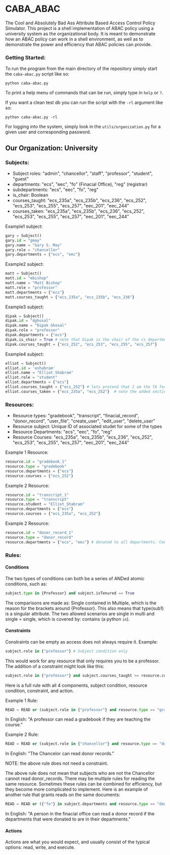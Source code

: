 # CABA_ABAC
The Cool and Absolutely Bad Ass Attribute Based Access Control Policy Simulator. This project is a shell implementation of ABAC policy using a university system as the organizational body. It is meant to demonstrate how an ABAC policy can work in a shell environment, as well as to demonstrate the power and efficiency that ABAC policies can provide. 

### Getting Started:
To run the program from the main directory of the repository simply start the ```caba-abac.py``` script like so:
```
python caba-abac.py
```
To print a help menu of commands that can be run, simply type in ```help``` or ```?```.

If you want a clean test db you can run the script with the ```-rl``` argument like so:
```
python caba-abac.py -rl
```

For logging into the system, simply look in the ```utils/organization.py``` for a given user and corresponding password.


## Our Organization: University
### Subjects:
- Subject roles: "admin", "chancellor", "staff", "professor", "student", "guest"
- departments: "ecs", "eec", "fo" (Finacial Office), "reg" (registrar)
- subdepartments: "ecs", "eec", "fo", "reg"
- is_chair: Boolean
- courses_taught: "ecs_235a", "ecs_235b", "ecs_236", "ecs_252", "ecs_253", "ecs_255", "ecs_257", "eec_201", "eec_244"
- courses_taken: "ecs_235a", "ecs_235b", "ecs_236", "ecs_252", "ecs_253", "ecs_255", "ecs_257", "eec_201", "eec_244"

Example1 subject:
```python
gary = Subject()
gary.id = "gmay"
gary.name = "Gary S. May" 
gary.role = "chancellor"
gary.departments = {"ecs", "eec"}
```

Example2 subject: 
```python
matt = Subject()
matt.id = "mbishop" 
matt.name = "Matt Bishop"
matt.role = "professor"
matt.departments = {"ecs"}
matt.courses_taught = {"ecs_235a", "ecs_235b", "ecs_236"}
```

Example3 subject: 
```python
dipak = Subject()
dipak.id = "dghosal"
dipak.name = "Dipak Ghosal" 
dipak.role = "professor"
dipak.departments = {"ecs"}
dipak.is_chair = True # note that Dipak is the chair of the cs department
dipak.courses_taught = {"ecs_252", "ecs_253", "ecs_255", "ecs_257"}
```

Example4 subject: 
```python
elliot = Subject()
elliot.id = 'eshabram'
elliot.name = "Elliot Shabram" 
elliot.role = "student"
elliot.departments = {"ecs"}
elliot.courses_taught = {"ecs_252"} # lets pretend that I am the TA for the computer networks course
elliot.courses_taken = {"ecs_235a", "ecs_252"}  # note the added section courses_taken for students only. For a professor, it is implied.
```

### Resources: 
- Resource types: "gradebook", "transcript", "finacial_record", "donor_record", "user_file", "create_user", "edit_user", "delete_user"
- Resource subject: Unique ID of associated studet for some of the types
- Resource Departments: "ecs", "eec", "fo", "reg"
- Resource Courses: "ecs_235a", "ecs_235b", "ecs_236", "ecs_252", "ecs_253", "ecs_255", "ecs_257", "eec_201", "eec_244"

Example 1 Resource:
```python
resource.id = "gradebook_1"
resource.type = "gradebook"
resource.departments = {"ecs"}
resource.courses = {"ecs_252"}
```
Example 2 Resource:
```python
resource.id = "transcript_1"
resource.type = "transcript"
resource.student = "Elliot_Shabram"
resource.departments = {"ecs"}
resource.courses = {"ecs_235a", "ecs_252"}
```

Example 2 Resource:
```python
resource.id = "donor_record_1"
resource.type = "donor_record"
resource.departments = {"ecs", "eec"} # donated to all departments. Could be one department
```

### Rules:
#### Conditions
The two types of conditions can both be a series of ANDed atomic conditions, such as: 
```python 
subject.type in {Professor} and subject.isTenured == True
```
The comparisons are made as: Single contained in Multiple, which is the reason for the brackets around {Professor}. This also means that type(sub1) is a singular attribute. The two allowed scenarios are single in multi and single = single, which is covered by: contains (a python ```in```).

#### Constraints 
Constraints can be empty as access does not always require it. Example: 
```python
subject.role in {"professor"} # Subject condition only
``` 
This would work for any resource that only requires you to be a professor. The addition of a constraint might look like this: 
```python
subject.role in {"professor"} and subject.courses_taught >= resource.courses
```
Here is a full rule with all 4 components, subject condition, resource condition, constraint, and action.

Example 1 Rule:
```python
READ = READ or (subject.role in {"professor"} and resource.type == "gradebook" and subject.courses_taught >=  resource.courses)
```
In English: "A professor can read a gradebook if they are teaching the course."

Example 2 Rule: 
```python
READ = READ or (subject.role in {"chancellor"} and resource.type == "donor_record")
```
In English: "The Chancelor can read donor records."

NOTE: the above rule does not need a constraint. 

The above rule does not mean that subjects who are not the Chancellor cannot read donor_records. There may be multiple rules for reading the same resource. Sometimes these rules can be combined for efficiency, but they become more complicated to implement. Here is an example of another rule that grants reads on the same documents:
```python
READ = READ or ({"fo"} in subject.departments and resource.type == "donor_record" and subject.departments >= resource.departments)
```
In English: "A person in the finacial office can read a donor record if the departments that were donated to are in their departments."

#### Actions
Actions are what you would expect, and usually consist of the typical options: read, write, and execute. 


